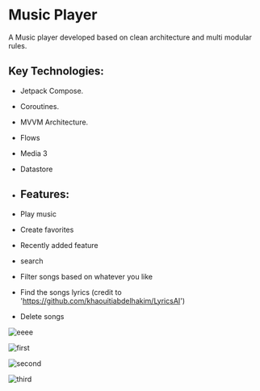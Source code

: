 # Music Player

A Music player developed based on clean architecture and multi modular rules.

## Key Technologies:

- Jetpack Compose.
- Coroutines.
- MVVM Architecture.
- Flows
- Media 3
- Datastore

- ## Features:

- Play music
- Create favorites
- Recently added feature
- search
- Filter songs based on whatever you like
- Find the songs lyrics (credit to 'https://github.com/khaouitiabdelhakim/LyricsAI')
- Delete songs



![eeee](https://github.com/user-attachments/assets/afe98acb-45c2-4e32-9660-4d8818666d04)


![first](https://github.com/user-attachments/assets/d35424e5-f8aa-474f-ae35-b884f2a8b387)

![second](https://github.com/user-attachments/assets/8ef0ef70-731e-429f-82fb-8ddc5436a28f)

![third](https://github.com/user-attachments/assets/ce736340-15f3-45ab-b9d8-f082174ba407)
